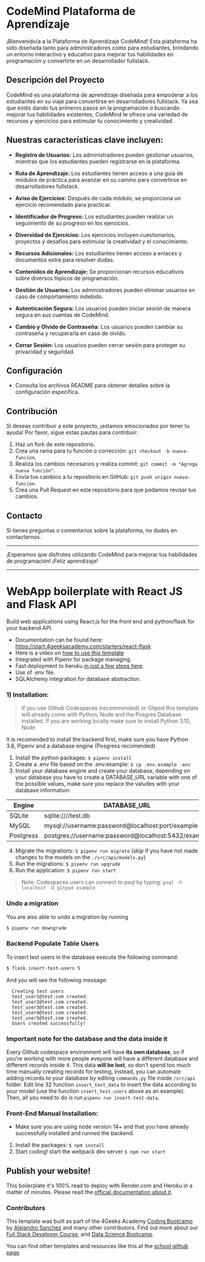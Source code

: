 # CodeMind Plataforma de Aprendizaje

¡Bienvenido/a a la Plataforma de Aprendizaje CodeMind! Esta plataforma ha sido diseñada tanto para administradores como para estudiantes, brindando un entorno interactivo y educativo para mejorar tus habilidades en programación y convertirte en un desarrollador fullstack.


## Descripción del Proyecto

CodeMind es una plataforma de aprendizaje diseñada para empoderar a los estudiantes en su viaje para convertirse en desarrolladores fullstack. Ya sea que estés dando tus primeros pasos en la programación o buscando mejorar tus habilidades existentes, CodeMind te ofrece una variedad de recursos y ejercicios para estimular tu conocimiento y creatividad.


## Nuestras características clave incluyen:

- **Registro de Usuarios:** Los administradores pueden gestionar usuarios, mientras que los estudiantes pueden registrarse en la plataforma.

- **Ruta de Aprendizaje:** Los estudiantes tienen acceso a una guía de módulos de práctica para avanzar en su camino para convertirse en desarrolladores fullstack.

- **Aviso de Ejercicios:** Después de cada módulo, se proporciona un ejercicio recomendado para practicar.

- **Identificador de Progreso:** Los estudiantes pueden realizar un seguimiento de su progreso en los ejercicios.

- **Diversidad de Ejercicios:** Los ejercicios incluyen cuestionarios, proyectos y desafíos para estimular la creatividad y el conocimiento.

- **Recursos Adicionales:** Los estudiantes tienen acceso a enlaces y documentos extra para resolver dudas.

- **Contenidos de Aprendizaje:** Se proporcionan recursos educativos sobre diversos tópicos de programación.

- **Gestión de Usuarios:** Los administradores pueden eliminar usuarios en caso de comportamiento indebido.

- **Autenticación Segura:** Los usuarios pueden iniciar sesión de manera segura en sus cuentas de CodeMind.

- **Cambio y Olvido de Contraseña:** Los usuarios pueden cambiar su contraseña y recuperarla en caso de olvido.

- **Cerrar Sesión:** Los usuarios pueden cerrar sesión para proteger su privacidad y seguridad.


## Configuración

- Consulta los archivos README  para obtener detalles sobre la configuración específica.

## Contribución

Si deseas contribuir a este proyecto, ¡estamos emocionados por tener tu ayuda! Por favor, sigue estas pautas para contribuir:

1. Haz un fork de este repositorio.
2. Crea una rama para tu función o corrección: `git checkout -b nueva-funcion`.
3. Realiza los cambios necesarios y realiza commit: `git commit -m "Agrega nueva función"`.
4. Envía tus cambios a tu repositorio en GitHub: `git push origin nueva-funcion`.
5. Crea una Pull Request en este repositorio para que podamos revisar tus cambios.

## Contacto

Si tienes preguntas o comentarios sobre la plataforma, no dudes en contactarnos.

---

¡Esperamos que disfrutes utilizando CodeMind para mejorar tus habilidades de programación! ¡Feliz aprendizaje!














------------------------------------------------


# WebApp boilerplate with React JS and Flask API

Build web applications using React.js for the front end and python/flask for your backend API.

- Documentation can be found here: https://start.4geeksacademy.com/starters/react-flask
- Here is a video on [how to use this template](https://www.loom.com/share/f37c6838b3f1496c95111e515e83dd9b)
- Integrated with Pipenv for package managing.
- Fast deployment to heroku [in just a few steps here](https://start.4geeksacademy.com/backend/deploy-heroku-posgres).
- Use of .env file.
- SQLAlchemy integration for database abstraction.

### 1) Installation:

> If you use Github Codespaces (recommended) or Gitpod this template will already come with Python, Node and the Posgres Database installed. If you are working locally make sure to install Python 3.10, Node 

It is recomended to install the backend first, make sure you have Python 3.8, Pipenv and a database engine (Posgress recomended)

1. Install the python packages: `$ pipenv install`
2. Create a .env file based on the .env.example: `$ cp .env.example .env`
3. Install your database engine and create your database, depending on your database you have to create a DATABASE_URL variable with one of the possible values, make sure you replace the valudes with your database information:

| Engine    | DATABASE_URL                                        |
| --------- | --------------------------------------------------- |
| SQLite    | sqlite:////test.db                                  |
| MySQL     | mysql://username:password@localhost:port/example    |
| Postgress | postgres://username:password@localhost:5432/example |

4. Migrate the migrations: `$ pipenv run migrate` (skip if you have not made changes to the models on the `./src/api/models.py`)
5. Run the migrations: `$ pipenv run upgrade`
6. Run the application: `$ pipenv run start`

> Note: Codespaces users can connect to psql by typing: `psql -h localhost -U gitpod example`

### Undo a migration

You are also able to undo a migration by running

```sh
$ pipenv run downgrade
```

### Backend Populate Table Users

To insert test users in the database execute the following command:

```sh
$ flask insert-test-users 5
```

And you will see the following message:

```
  Creating test users
  test_user1@test.com created.
  test_user2@test.com created.
  test_user3@test.com created.
  test_user4@test.com created.
  test_user5@test.com created.
  Users created successfully!
```

### **Important note for the database and the data inside it**

Every Github codespace environment will have **its own database**, so if you're working with more people eveyone will have a different database and different records inside it. This data **will be lost**, so don't spend too much time manually creating records for testing, instead, you can automate adding records to your database by editing ```commands.py``` file inside ```/src/api``` folder. Edit line 32 function ```insert_test_data``` to insert the data according to your model (use the function ```insert_test_users``` above as an example). Then, all you need to do is run ```pipenv run insert-test-data```.

### Front-End Manual Installation:

-   Make sure you are using node version 14+ and that you have already successfully installed and runned the backend.

1. Install the packages: `$ npm install`
2. Start coding! start the webpack dev server `$ npm run start`

## Publish your website!

This boilerplate it's 100% read to deploy with Render.com and Heroku in a matter of minutes. Please read the [official documentation about it](https://start.4geeksacademy.com/deploy).

### Contributors

This template was built as part of the 4Geeks Academy [Coding Bootcamp](https://4geeksacademy.com/us/coding-bootcamp) by [Alejandro Sanchez](https://twitter.com/alesanchezr) and many other contributors. Find out more about our [Full Stack Developer Course](https://4geeksacademy.com/us/coding-bootcamps/part-time-full-stack-developer), and [Data Science Bootcamp](https://4geeksacademy.com/us/coding-bootcamps/datascience-machine-learning).

You can find other templates and resources like this at the [school github page](https://github.com/4geeksacademy/).
